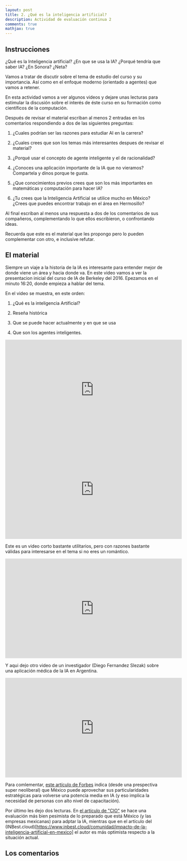 ```yaml
---
layout: post
title: 2. ¿Qué es la inteligencia artificial?
description: Actividad de evaluación continua 2
comments: true
mathjax: true
---
```


## Instrucciones

¿Qué es la Inteligencia artificial? 
¿En que se usa la IA? ¿Porqué tendría que saber IA? ¿En Sonora? ¿Neta?

Vamos a tratar de discutir sobre el tema de estudio del curso
y su importancia. Así como en el enfoque moderno (orientado a agentes)
que vamos a retener.

En esta actividad vamos a ver algunos videos y dejare unas lecturas para
estimular la discusión sobre el interés de éste curso en su formación como 
científicos de la computación.

Después de revisar el material escriban al menos 2
entradas en los comentarios respondiendo a dos de las siguientes preguntas:

1. ¿Cuales podrían ser las razones para estudiar AI en la carrera?

2. ¿Cuales crees que son los temas más interesantes despues de revisar el material?

3. ¿Porqué usar el concepto de agente inteligente y el de racionalidad?

4. ¿Conoces una aplicación importante de la IA que no vieramos? Compartela y dinos porque te gusta.

5. ¿Que conocimientos previos crees que son los más importantes en matemáticas y computación para hacer IA?

6. ¿Tu crees que la Inteligencia Artificial se utilice mucho en México? ¿Crees que puedes encontrar trabajo en el área en Hermosillo?

Al final escriban al menos una respuesta a dos de los comentarios de sus compañeros, complementando lo que 
ellos escribieron, o confrontando ideas.

Recuerda que este es el material que les propongo pero lo pueden complementar con otro, e inclusive refutar.

## El material

Siempre un viaje a la historia de la IA es interesante para entender mejor 
de donde viene un área y hacia donde va. En este video vamos a ver la presentacion inicial 
del curso de IA de Berkeley del 2016. Epezamos en el minuto 16:20, donde empieza a hablar del tema.

En el video se muestra, en este orden:

1. ¿Qué es la inteligencia Artificial?

2. Reseña histórica

3. Que se puede hacer actualmente y en que se usa

4. Que son los agentes inteligentes.

<iframe width="560" height="315" src="https://www.youtube.com/embed/3aCn2-Slaoc?start=980" frameborder="0"> </iframe>

<iframe width="560" height="315" src="https://www.youtube.com/embed/3aCn2-Slaoc?start=980" frameborder="0" allow="accelerometer; autoplay; encrypted-media; gyroscope; picture-in-picture" allowfullscreen> </iframe>


Este es un video corto bastante utilitarios, pero con razones bastante válidas para interesarse en el tema si no eres un romántico.

<iframe width="560" height="315" src="https://www.youtube.com/embed/cigy9nBxqOU" frameborder="0"> </iframe>


Y aqui dejo otro video de un investigador (Diego Fernandez Slezak) sobre una aplicación médica de la IA en Argentina.

<iframe width="560" height="315" src="https://www.youtube.com/embed/znq3ql6wqnE" frameborder="0"> </iframe>

Para comlementar, [este artículo de Forbes](https://www.forbes.com.mx/mexico-puede-triunfar-en-inteligencia-artificial/) 
indica (desde una prespectiva super neoliberal) que México puede aprovechar sus particularidades estratégicas para volverse
una potencia media en IA (y eso implica la necesidad de personas con alto nivel de capacitación).

Por último les dejo dos lecturas. En [el artículo de "CIO"](http://cio.com.mx/reporte-especial-inteligencia-artificial-en-mexico-listos-para-dar-el-salto/) 
se hace una evaluación más bien pesimista de lo preparado que está México (y las empresas mexicanas) para adptar la IA, 
mientras que en el artículo del (INBest.cloud)[https://www.inbest.cloud/comunidad/impacto-de-la-inteligencia-artificial-en-mexico] 
el autor es más optimista respecto a la situación actual.


## Los comentarios
